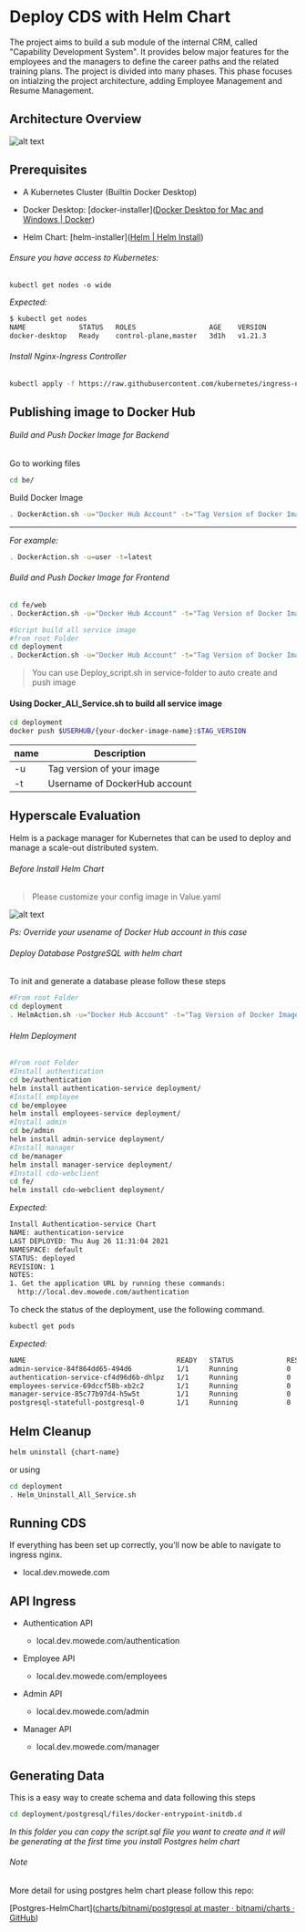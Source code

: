 # Deploy CDS with Helm Chart

The project aims to build a sub module of the internal CRM, called "Capability Development System". It provides below major features for the employees and the managers to define the career paths and the related training plans.
The project is divided into many phases. This phase focuses on intialzing the project architecture, adding Employee Management and Resume Management.

## Architecture Overview

![alt text](./tech_docs/image/deployment.png)

## Prerequisites

- A Kubernetes Cluster (Builtin Docker Desktop)

- Docker Desktop: [docker-installer]([Docker Desktop for Mac and Windows | Docker](https://www.docker.com/products/docker-desktop))

- Helm Chart: [helm-installer]([Helm | Helm Install](https://helm.sh/docs/helm/helm_install/))

###### Ensure you have access to Kubernetes:

```shell
kubectl get nodes -o wide
```

_Expected:_

```bash
$ kubectl get nodes
NAME             STATUS   ROLES                  AGE    VERSION
docker-desktop   Ready    control-plane,master   3d1h   v1.21.3
```

###### Install Nginx-Ingress Controller

```bash
kubectl apply -f https://raw.githubusercontent.com/kubernetes/ingress-nginx/controller-v0.48.1/deploy/static/provider/cloud/deploy.yaml
```

## Publishing image to Docker Hub

###### Build and Push Docker Image for Backend

Go to working files

```bash
cd be/
```

Build Docker Image

```bash
. DockerAction.sh -u="Docker Hub Account" -t="Tag Version of Docker Image"
```

---

*For example:*

```bash
. DockerAction.sh -u=user -t=latest
```

###### Build  and Push Docker Image for Frontend

```bash
cd fe/web
. DockerAction.sh -u="Docker Hub Account" -t="Tag Version of Docker Image"
```

```bash
#Script build all service image
#from root Folder
cd deployment
. DockerAction.sh -u="Docker Hub Account" -t="Tag Version of Docker Image"
```
> You can use Deploy_script.sh in service-folder to auto create and push image
#### Using Docker_ALl_Service.sh to build all service image
```bash
cd deployment
docker push $USERHUB/{your-docker-image-name}:$TAG_VERSION
```
| name          | Description                   |
|:------------- | ----------------------------- |
| -u            | Tag version of your image     |
| -t            | Username of DockerHub account |
## Hyperscale Evaluation

Helm is a package manager for Kubernetes that can be used to deploy and manage a scale-out distributed system.

###### Before Install Helm Chart

> Please customize your config image in Value.yaml

![alt text](./tech_docs/image/config_image.png)

*Ps: Override your usename of Docker Hub account in this case*

###### Deploy Database PostgreSQL with helm chart

To init and generate a database please follow these steps

```bash
#From root Folder
cd deployment
. HelmAction.sh -u="Docker Hub Account" -t="Tag Version of Docker Image"
```

###### Helm Deployment

```bash
#From root Folder
#Install authentication
cd be/authentication
helm install authentication-service deployment/
#Install employee
cd be/employee
helm install employees-service deployment/
#Install admin
cd be/admin
helm install admin-service deployment/
#Install manager
cd be/manager
helm install manager-service deployment/
#Install cdo-webclient
cd fe/
helm install cdo-webclient deployment/
```

_Expected:_

```bash
Install Authentication-service Chart
NAME: authentication-service
LAST DEPLOYED: Thu Aug 26 11:31:04 2021
NAMESPACE: default
STATUS: deployed
REVISION: 1
NOTES:
1. Get the application URL by running these commands:
  http://local.dev.mowede.com/authentication
```

To check the status of the deployment, use the following command.

```bash
kubectl get pods
```

*Expected:*

```bash
NAME                                     READY   STATUS             RESTARTS   AGE
admin-service-84f864dd65-494d6           1/1     Running            0          3m7s
authentication-service-cf4d96d6b-dhlpz   1/1     Running            0          3m11s
employees-service-69dccf58b-xb2c2        1/1     Running            0          3m9s
manager-service-85c77b97d4-h5w5t         1/1     Running            0          3m6s
postgresql-statefull-postgresql-0        1/1     Running            0          3m12s
```
## Helm Cleanup

```bash
helm uninstall {chart-name}
```
or using
```bash
cd deployment
. Helm_Uninstall_All_Service.sh
```
## Running CDS

If everything has been set up correctly, you'll now be able to navigate to ingress nginx.

- local.dev.mowede.com

## API Ingress

- Authentication API
  
  - local.dev.mowede.com/authentication

- Employee API
  
  - local.dev.mowede.com/employees

- Admin API
  
  - local.dev.mowede.com/admin

- Manager API
  
  - local.dev.mowede.com/manager

## Generating Data

This is a easy way to create schema and data following this steps

```bash
cd deployment/postgresql/files/docker-entrypoint-initdb.d
```

_In this folder you can copy the script.sql file you want to create and it will be generating at the first time you install Postgres helm chart_

###### Note

More detail for using postgres helm chart please follow this repo:

[Postgres-HelmChart]([charts/bitnami/postgresql at master · bitnami/charts · GitHub](https://github.com/bitnami/charts/tree/master/bitnami/postgresql/#installing-the-chart))
